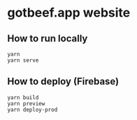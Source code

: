 # gotbeef.app website

## How to run locally
```
yarn
yarn serve
```

## How to deploy (Firebase)
```
yarn build
yarn preview
yarn deploy-prod
```
